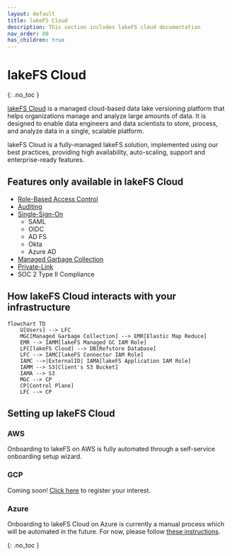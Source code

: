 ```yaml
---
layout: default
title: lakeFS Cloud
description: This section includes lakeFS cloud documentation
nav_order: 80
has_children: true
---
```


# lakeFS Cloud

{: .no_toc }

[lakeFS Cloud](https://lakefs.cloud) is a managed cloud-based data lake versioning platform that helps organizations manage and analyze large amounts of data. It is designed to enable data engineers and data scientists to store, process, and analyze data in a single, scalable platform.

lakeFS Cloud is a fully-managed lakeFS solution, implemented using our best practices, providing high availability, auto-scaling, support and enterprise-ready features.
	
## Features only available in lakeFS Cloud

* [Role-Based Access Control](../reference/rbac.md)
* [Auditing](./auditing.md)
* [Single-Sign-On](./sso.md)
    * SAML
    * OIDC
    * AD FS
    * Okta
    * Azure AD
* [Managed Garbage Collection](./managed-gc.md)
* [Private-Link](./private-link.md)
* SOC 2 Type II Compliance

## How lakeFS Cloud interacts with your infrastructure
```mermaid
flowchart TD
    U[Users] --> LFC
    MGC[Managed Garbage Collection] --> EMR[Elastic Map Reduce]
    EMR --> IAMM[lakeFS Managed GC IAM Role]
    LFC[lakeFS Cloud] --> DB[Refstore Database]
    LFC --> IAMC[lakeFS Connector IAM Role]
    IAMC -->|ExternalID| IAMA[lakeFS Application IAM Role]
    IAMM --> S3[Client's S3 Bucket]
    IAMA --> S3
    MGC --> CP
    CP[Control Plane]
    LFC --> CP
```

## Setting up lakeFS Cloud

### AWS

Onboarding to lakeFS on AWS is fully automated through a self-service onboarding setup wizard.

### GCP

Coming soon! [Click here](mailto:support@treeverse.io) to register your interest.

### Azure

Onboarding to lakeFS Cloud on Azure is currently a manual process which will be automated in the future. For now, please follow [these instructions](./reference/cloud-setup-azure.md).

{: .no_toc }

